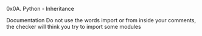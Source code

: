 0x0A. Python - Inheritance

Documentation
Do not use the words import or from inside your comments, the checker will think you try to import some modules
